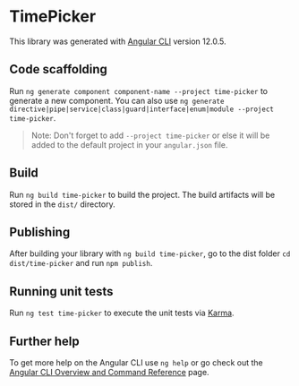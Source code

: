 # TimePicker

This library was generated with [Angular CLI](https://github.com/angular/angular-cli) version 12.0.5.

## Code scaffolding

Run `ng generate component component-name --project time-picker` to generate a new component. You can also use `ng generate directive|pipe|service|class|guard|interface|enum|module --project time-picker`.

> Note: Don't forget to add `--project time-picker` or else it will be added to the default project in your `angular.json` file.

## Build

Run `ng build time-picker` to build the project. The build artifacts will be stored in the `dist/` directory.

## Publishing

After building your library with `ng build time-picker`, go to the dist folder `cd dist/time-picker` and run `npm publish`.

## Running unit tests

Run `ng test time-picker` to execute the unit tests via [Karma](https://karma-runner.github.io).

## Further help

To get more help on the Angular CLI use `ng help` or go check out the [Angular CLI Overview and Command Reference](https://angular.io/cli) page.

